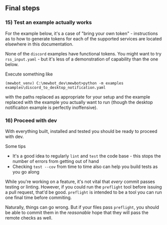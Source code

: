
## Final steps

### 15) Test an example actually works

For the example below, it's a case of "bring your own token" - instructions as to how to generate tokens for each of the supported services are located elsewhere in this documentation.

None of the `discord` examples have functional tokens. 
You might want to try `rss_input.yaml` - but it's less of a demonstration of capability than the one below.

Execute something like

```shell
(mewbot_venv) C:\mewbot_dev\mewbot>python -m examples examples\discord_to_desktop_notification.yaml
```

with the paths replaced as appropriate for your setup and the example replaced with the example you actually want to run (though the desktop notificaiton example is perfectly inoffensive).

### 16) Proceed with dev

With everything built, installed and tested you should be ready to proceed with dev.

Some tips
* It's a good idea to regularly `lint` and `test` the code base - this stops the number of errors from getting out of hand
* Checking `test --cov` from time to time also can help you build tests as you go along

While you're working on a feature, it's not vital that _every_ commit passes testing or linting.
However, if you could run the `preflight` tool before issuing a pull request, that'd be good.
`preflight` is intended to be a tool you can run one final time before commiting.

Naturally, things can go wrong.
But if your files pass `preflight`, you should be able to commit them in the _reasonable_ hope that they will pass the remote checks as well.



